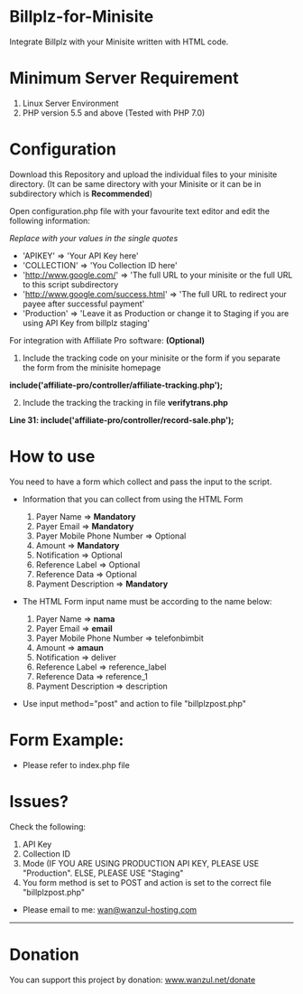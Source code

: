 # Billplz-for-Minisite

Integrate Billplz with your Minisite written with HTML code. 

# Minimum Server Requirement

1. Linux Server Environment
2. PHP version 5.5 and above (Tested with PHP 7.0)

# Configuration

Download this Repository and upload the individual files to your minisite directory. (It can be same directory with your Minisite or it can be in subdirectory which is **Recommended**)

Open configuration.php file with your favourite text editor and edit the following information:

*Replace with your values in the single quotes*

  * 'APIKEY' => 'Your API Key here'
  * 'COLLECTION' => 'You Collection ID here'
  * 'http://www.google.com/' => 'The full URL to your minisite or the full URL to this script subdirectory
  * 'http://www.google.com/success.html' => 'The full URL to redirect your payee after successful payment'
  * 'Production' => 'Leave it as Production or change it to Staging if you are using API Key from billplz staging'

For integration with Affiliate Pro software: **(Optional)**

  1. Include the tracking code on your minisite or the form if you separate the form from the minisite homepage
  
  **include('affiliate-pro/controller/affiliate-tracking.php');**
  
  2. Include the tracking the tracking in file **verifytrans.php**
  
  **Line 31: include('affiliate-pro/controller/record-sale.php');**

# How to use

You need to have a form which collect and pass the input to the script.

- Information that you can collect from using the HTML Form

  1. Payer Name => **Mandatory**
  2. Payer Email => **Mandatory**
  3. Payer Mobile Phone Number => Optional
  4. Amount => **Mandatory**
  5. Notification => Optional
  6. Reference Label => Optional
  7. Reference Data => Optional
  8. Payment Description => **Mandatory**
  
- The HTML Form input name must be according to the name below:

  1. Payer Name => **nama**
  2. Payer Email => **email**
  3. Payer Mobile Phone Number => telefonbimbit 
  4. Amount => **amaun**
  5. Notification => deliver
  6. Reference Label => reference_label
  7. Reference Data => reference_1
  8. Payment Description => description
  
- Use input method="post" and action to file "billplzpost.php"

# Form Example:

- Please refer to index.php file

# Issues?

Check the following:
  1. API Key
  2. Collection ID
  3. Mode (IF YOU ARE USING PRODUCTION API KEY, PLEASE USE "Production". ELSE, PLEASE USE "Staging"
  4. You form method is set to POST and action is set to the correct file "billplzpost.php"
 
- Please email to me: wan@wanzul-hosting.com 
 
 ---
 
 # Donation
 
 You can support this project by donation: www.wanzul.net/donate
